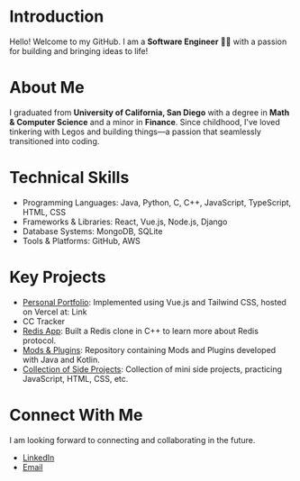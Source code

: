 # Introduction
Hello! Welcome to my GitHub. I am a **Software Engineer** 👨‍💻 with a passion for building and bringing ideas to life!

# About Me
I graduated from **University of California, San Diego** with a degree in **Math & Computer Science** and a minor in **Finance**. Since childhood, I've loved tinkering with Legos and building things—a passion that seamlessly transitioned into coding.

# Technical Skills
- Programming Languages: Java, Python, C, C++, JavaScript, TypeScript, HTML, CSS
- Frameworks & Libraries: React, Vue.js, Node.js, Django
- Database Systems: MongoDB, SQLite
- Tools & Platforms: GitHub, AWS

# Key Projects
- [Personal Portfolio](https://github.com/shaanprk/Vue-Personal-Portfolio): Implemented using Vue.js and Tailwind CSS, hosted on Vercel at: Link
- CC Tracker
- [Redis App](https://github.com/shaanprk/redis-app): Built a Redis clone in C++ to learn more about Redis protocol.
- [Mods & Plugins](https://github.com/shaanprk/Mods-Plugins): Repository containing Mods and Plugins developed with Java and Kotlin.
- [Collection of Side Projects](https://github.com/shaanprk/Side_Projects): Collection of mini side projects, practicing JavaScript, HTML, CSS, etc.

# Connect With Me
I am looking forward to connecting and collaborating in the future.
- [LinkedIn](https://www.linkedin.com/in/jeongbin-sean-park/)
- [Email](mailto:imbinpark@gmail.com)
